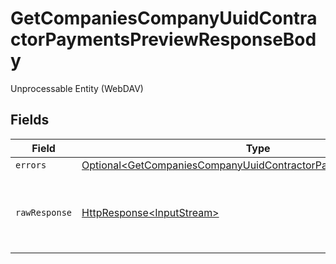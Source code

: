 # GetCompaniesCompanyUuidContractorPaymentsPreviewResponseBody

Unprocessable Entity (WebDAV)


## Fields

| Field                                                                                                                                              | Type                                                                                                                                               | Required                                                                                                                                           | Description                                                                                                                                        |
| -------------------------------------------------------------------------------------------------------------------------------------------------- | -------------------------------------------------------------------------------------------------------------------------------------------------- | -------------------------------------------------------------------------------------------------------------------------------------------------- | -------------------------------------------------------------------------------------------------------------------------------------------------- |
| `errors`                                                                                                                                           | [Optional\<GetCompaniesCompanyUuidContractorPaymentsPreviewErrors>](../../models/errors/GetCompaniesCompanyUuidContractorPaymentsPreviewErrors.md) | :heavy_minus_sign:                                                                                                                                 | N/A                                                                                                                                                |
| `rawResponse`                                                                                                                                      | [HttpResponse\<InputStream>](https://docs.oracle.com/en/java/javase/11/docs/api/java.net.http/java/net/http/HttpResponse.html)                     | :heavy_minus_sign:                                                                                                                                 | Raw HTTP response; suitable for custom response parsing                                                                                            |